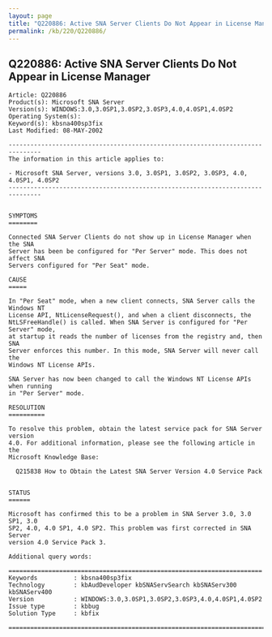 ```yaml
---
layout: page
title: "Q220886: Active SNA Server Clients Do Not Appear in License Manager"
permalink: /kb/220/Q220886/
---
```


## Q220886: Active SNA Server Clients Do Not Appear in License Manager

	Article: Q220886
	Product(s): Microsoft SNA Server
	Version(s): WINDOWS:3.0,3.0SP1,3.0SP2,3.0SP3,4.0,4.0SP1,4.0SP2
	Operating System(s): 
	Keyword(s): kbsna400sp3fix
	Last Modified: 08-MAY-2002
	
	-------------------------------------------------------------------------------
	The information in this article applies to:
	
	- Microsoft SNA Server, versions 3.0, 3.0SP1, 3.0SP2, 3.0SP3, 4.0, 4.0SP1, 4.0SP2 
	-------------------------------------------------------------------------------
	
	
	SYMPTOMS
	========
	
	Connected SNA Server Clients do not show up in License Manager when the SNA
	Server has been be configured for "Per Server" mode. This does not affect SNA
	Servers configured for "Per Seat" mode.
	
	CAUSE
	=====
	
	In "Per Seat" mode, when a new client connects, SNA Server calls the Windows NT
	License API, NtLicenseRequest(), and when a client disconnects, the
	NtLSFreeHandle() is called. When SNA Server is configured for "Per Server" mode,
	at startup it reads the number of licenses from the registry and, then SNA
	Server enforces this number. In this mode, SNA Server will never call the
	Windows NT License APIs.
	
	SNA Server has now been changed to call the Windows NT License APIs when running
	in "Per Server" mode.
	
	RESOLUTION
	==========
	
	To resolve this problem, obtain the latest service pack for SNA Server version
	4.0. For additional information, please see the following article in the
	Microsoft Knowledge Base:
	
	  Q215838 How to Obtain the Latest SNA Server Version 4.0 Service Pack
	
	
	STATUS
	======
	
	Microsoft has confirmed this to be a problem in SNA Server 3.0, 3.0 SP1, 3.0
	SP2, 4.0, 4.0 SP1, 4.0 SP2. This problem was first corrected in SNA Server
	version 4.0 Service Pack 3.
	
	Additional query words:
	
	======================================================================
	Keywords          : kbsna400sp3fix 
	Technology        : kbAudDeveloper kbSNAServSearch kbSNAServ300 kbSNAServ400
	Version           : WINDOWS:3.0,3.0SP1,3.0SP2,3.0SP3,4.0,4.0SP1,4.0SP2
	Issue type        : kbbug
	Solution Type     : kbfix
	
	=============================================================================
	
